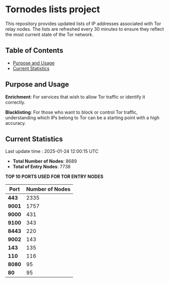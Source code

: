 # Tornodes lists project

This repository provides updated lists of IP addresses associated with Tor relay nodes. The lists are refreshed every 30 minutes to ensure they reflect the most current state of the Tor network.

## Table of Contents

- [Purpose and Usage](#purpose-and-usage)
- [Current Statistics](#current-statistics)


## Purpose and Usage

**Enrichment**: For services that wish to allow Tor traffic or identify it correctly.

**Blacklisting**: For those who want to block or control Tor traffic, understanding which IPs belong to Tor can be a starting point with a high accuracy.

## Current Statistics

Last update time : 2025-01-24 12:00:15 UTC

- **Total Number of Nodes**: 8689
- **Total of Entry Nodes**: 7738

**TOP 10 PORTS USED FOR TOR ENTRY NODES**

| **Port** | **Number of Nodes** |
|------|-----------------|
| **443**   | 2335  |
| **9001**   | 1757  |
| **9000**   | 431  |
| **9100**   | 343  |
| **8443**   | 220  |
| **9002**   | 143  |
| **143**   | 135  |
| **110**   | 116  |
| **8080**   | 95  |
| **80**   | 95  |

